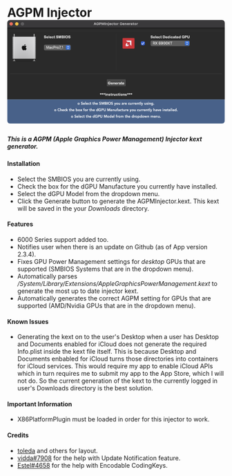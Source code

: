 AGPM Injector  [![Build Status](/Docs/AGPInjectorPreview.png)](https://github.com/RobyRew/AGPMInjector)
=============
##### This is a AGPM (Apple Graphics Power Management) Injector kext generator.

#### Installation
- Select the SMBIOS you are currently using.
- Check the box for the dGPU Manufacture you currently have installed.
- Select the dGPU Model from the dropdown menu.
- Click the Generate button to generate the AGPMInjector.kext. This kext will be saved in the your *Downloads* directory.

#### Features
- 6000 Series support added too.
- Notifies user when there is an update on Github (as of App version 2.3.4).
- Fixes GPU Power Management settings for *desktop* GPUs that are supported (SMBIOS Systems that are in the dropdown menu).
- Automatically parses */System/Library/Extensions/AppleGraphicsPowerManagement.kext* to generate the most up to date injector kext.
- Automatically generates the correct AGPM setting for GPUs that are supported (AMD/Nvidia GPUs that are in the dropdown menu).

#### Known Issues
- Generating the kext on to the user's Desktop when a user has Desktop and Documents enabled for iCloud does not generate the required Info.plist inside the kext file itself. This is because Desktop and Documents enbabled for iCloud turns those directories into containers for iCloud services. This would require my app to enable iCloud APIs which in turn requires me to submit my app to the App Store, which I will not do. So the current generation of the kext to the currently logged in user's Downloads directory is the best solution.

#### Important Information
- X86PlatformPlugin must be loaded in order for this injector to work.

#### Credits
- [toleda](https://github.com/toleda) and others for layout.
- [vidda#7908](https://discord.gg/fSSmfq) for the help with Update Notification feature.
- [Estel#4658](https://discord.gg/fSSmfq) for the help with Encodable CodingKeys.
